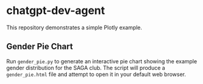 # chatgpt-dev-agent

This repository demonstrates a simple Plotly example.

## Gender Pie Chart

Run `gender_pie.py` to generate an interactive pie chart showing the example gender distribution for the SAGA club. The script will produce a `gender_pie.html` file and attempt to open it in your default web browser.
